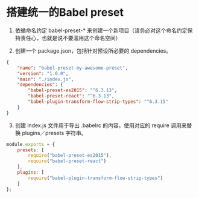 # 搭建统一的Babel preset

1. 依循命名约定 babel-preset-* 来创建一个新项目（请务必对这个命名约定保持责任心，也就是说不要滥用这个命名空间）

2. 创建一个 package.json，包括针对预设所必要的 dependencies。
```json
{
    "name": "babel-preset-my-awesome-preset",
    "version": "1.0.0",
    "main": "./index.js",
    "dependencies": {
        "babel-preset-es2015": "^6.3.13",
        "babel-preset-react": "^6.3.13",
        "babel-plugin-transform-flow-strip-types": "^6.3.15"
    }
}
```

3. 创建 index.js 文件用于导出 .babelrc 的内容，使用对应的 require 调用来替换 plugins／presets 字符串。
```js
module.exports = {
    presets: [
        require("babel-preset-es2015"),
        require("babel-preset-react")
    ],
    plugins: [
        require("babel-plugin-transform-flow-strip-types")
    ]
};
```